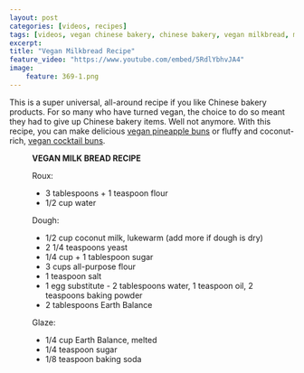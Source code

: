 ```yaml
---
layout: post
categories: [videos, recipes]
tags: [videos, vegan chinese bakery, chinese bakery, vegan milkbread, milkbread, taizhong]
excerpt:
title: "Vegan Milkbread Recipe"
feature_video: "https://www.youtube.com/embed/5RdlYbhvJA4" 
image:
    feature: 369-1.png
---
```


This is a super universal, all-around recipe if you like Chinese bakery products.  For so many who have turned vegan, the choice to do so meant they had to give up Chinese bakery items.  Well not anymore.  With this recipe, you can make delicious [vegan pineapple buns](https://www.youtube.com/watch?v=2fL8owA3wH8&t=7s) or fluffy and coconut-rich, [vegan cocktail buns](https://www.youtube.com/watch?v=HY173Qk_7aQ&t=15s).


<figure class="ingredients" markdown="1">

__VEGAN MILK BREAD RECIPE__

Roux:

- 3 tablespoons + 1 teaspoon flour
- 1/2 cup water

Dough:

- 1/2 cup coconut milk, lukewarm (add more if dough is dry)
- 2 1/4 teaspoons yeast
- 1/4 cup + 1 tablespoon sugar
- 3 cups all-purpose flour
- 1 teaspoon salt
- 1 egg substitute - 2 tablespoons water, 1 teaspoon oil, 2 teaspoons baking powder
- 2 tablespoons Earth Balance

Glaze:

- 1/4 cup Earth Balance, melted
- 1/4 teaspoon sugar
- 1/8 teaspoon baking soda



</figure>



